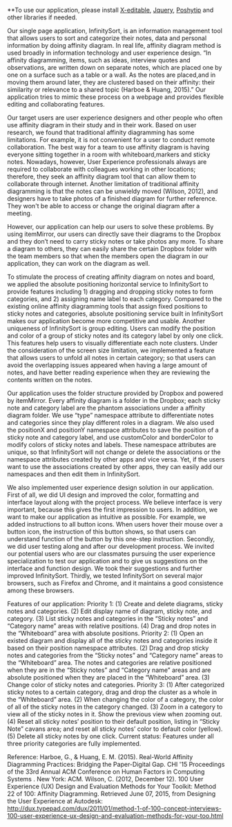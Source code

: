 **To use our application, please install [X-editable](http://vitalets.github.io/x-editable/assets/zip/jquery-editable-1.5.1.zip), [Jquery](https://jquery.com/download/), [Poshytip](http://vadikom.com/files/?file=poshytip/poshytip-1.2.zip) and other libraries if needed.

Our single page application, InfinitySort, is an information management tool that allows users to sort and categorize their notes, data and personal information by doing affinity diagram. In real life, affinity diagram method is used broadly in information technology and user experience design. “In affinity diagramming, items, such as ideas, interview quotes and observations, are written down on separate notes, which are placed one by one on a surface such as a table or a wall. As the notes are placed,and in moving them around later, they are clustered based on their affinity: their similarity or relevance to a shared topic (Harboe & Huang, 2015).” Our application tries to mimic these process on a webpage and provides flexible editing and collaborating features. 

Our target users are user experience designers and other people who often use affinity diagram in their study and in their work. Based on user research, we found that traditional affinity diagramming has some limitations. For example, it is not convenient for a user to conduct remote collaboration. The best way for a team to use affinity diagram is having everyone sitting together in a room with whiteboard,markers and sticky notes. Nowadays, however, User Experience professionals always are required to collaborate with colleagues working in other locations; therefore, they seek an affinity diagram tool that can allow them to collaborate through internet. Another limitation of traditional affinity diagramming is that the notes can be unwieldy moved (Wilson, 2012), and designers have to take photos of a finished diagram for further reference. They won't be able to access or change the original diagram after a meeting. 

However, our application can help our users to solve these problems. By using itemMirror, our users can directly save their diagrams to the Dropbox and they don’t need to carry sticky notes or take photos any more. To share a diagram to others, they can easily share the certain Dropbox folder with the team members so that when the members open the diagram in our application, they can work on the diagram as well. 

To stimulate the process of creating affinity diagram on notes and board, we applied the absolute positioning horizontal service to InfinitySort to provide features including 1) dragging and dropping sticky notes to form categories, and 2) assigning name label to each category. Compared to the existing online affinity diagramming tools that assign fixed positions to sticky notes and categories, absolute positioning service built in InfinitySort makes our application become more competitive and usable. Another uniqueness of InfinitySort is group editing. Users can modify the position and color of a group of sticky notes and its category label by only one click. This features help users to visually differentiate each note clusters. Under the consideration of the screen size limitation, we implemented a feature that allows users to unfold all notes in certain category; so that users can avoid the overlapping issues appeared when having a large amount of notes, and have better reading experience when they are reviewing the contents written on the notes.

Our application uses the folder structure provided by Dropbox and powered by itemMirror. Every affinity diagram is a folder in the Dropbox; each sticky note and category label are the phantom associations under a affinity diagram folder. We use “type” namespace attribute to differentiate notes and categories since they play different roles in a diagram. We also used the positionX and positionY namespace attributes to save the position of a sticky note and category label, and use customColor and borderColor to modify colors of sticky notes and labels. These namespace attributes are unique, so that InfinitySort will not change or delete the associations or the namespace attributes created by other apps and vice versa. Yet, if the users want to use the associations created by other apps, they can easily add our namespaces and then edit them in InfinitySort.

We also implemented user experience design solution in our application. First of all, we did UI design and improved the color, formatting and interface layout along with the project process. We believe  interface is very important, because  this gives the first impression to users. In addition, we want to make our application as intuitive as possible. For example, we added instructions to all button icons. When users hover their mouse over a button icon, the instruction of this button shows, so that users can understand function of the button by this one-step instruction. Secondly, we did user testing along and after our development process. We invited our potential users who are our classmates pursuing the user experience specialization to test our application and to give us suggestions on the interface and function design. We took their suggestions and further  improved InfinitySort. Thirdly, we tested InfinitySort on several major browsers, such as Firefox and Chrome, and it maintains a good consistence among these browsers.

Features of our application:
Priority 1: (1) Create and delete diagrams, sticky notes and categories. (2) Edit display name of diagram, sticky note, and category. (3) List sticky notes and categories in the “Sticky notes” and “Category name” areas with relative positions. (4) Drag and drop notes in the “Whiteboard” area with absolute positions. 
Priority 2: (1) Open an existed diagram and display all of the sticky notes and categories inside it based on their position namespace attributes. (2) Drag and drop sticky notes and categories from the “Sticky notes” and “Category name” areas to the “Whiteboard” area. The notes and categories are relative positioned when they are in the “Sticky notes” and “Category name” areas and are absolute positioned when they are placed in the “Whiteboard” area. (3) Change color of sticky notes and categories.
Priority 3: (1) After categorized sticky notes to a certain category, drag and drop the cluster as a whole in the “Whiteboard” area. (2) When changing the color of a category, the color of all of the sticky notes in the category changed. (3) Zoom in a category to view all of the sticky notes in it. Show the previous view when zooming out. (4) Reset all sticky notes’ position to their default position,  listing in “Sticky Note” cavans area; and reset all sticky notes’ color to default color (yellow). (5) Delete all sticky notes by one click.
Current status: Features under all three priority categories are fully implemented.

Reference:
Harboe, G., & Huang, E. M. (2015). Real-World Affinity Diagramming Practices: Bridging the Paper-Digital Gap. CHI '15 Proceedings of the 33rd Annual ACM Conference on Human Factors in Computing Systems . New York: ACM.
Wilson, C. (2012, December 12). 100 User Experience (UX) Design and Evaluation Methods for Your Toolkit: Method 22 of 100: Affinity Diagramming. Retrieved June 07, 2015, from Designing the User Experience at Autodesk: http://dux.typepad.com/dux/2011/01/method-1-of-100-concept-interviews-100-user-experience-ux-design-and-evaluation-methods-for-your-too.html
 
 


